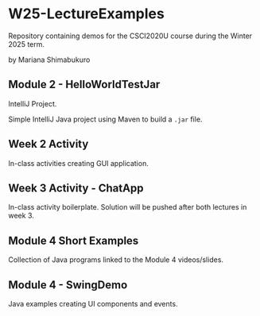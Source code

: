 # W25-LectureExamples
Repository containing demos for the CSCI2020U course during the Winter 2025 term.

by Mariana Shimabukuro

## Module 2 - HelloWorldTestJar
IntelliJ Project.

Simple IntelliJ Java project using Maven to build a `.jar` file.

## Week 2 Activity
In-class activities creating GUI application.

## Week 3 Activity - ChatApp
In-class activity boilerplate. Solution will be pushed after both lectures in week 3.

## Module 4 Short Examples
Collection of Java programs linked to the Module 4 videos/slides. 

## Module 4 - SwingDemo
Java examples creating UI components and events.
